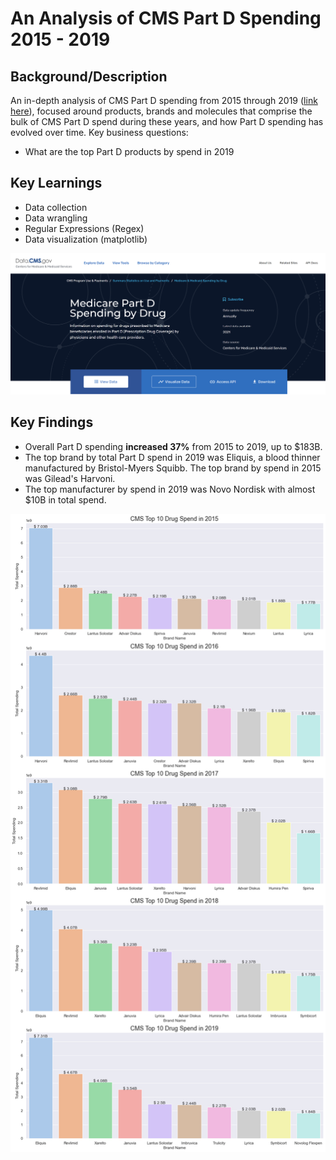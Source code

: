 # An Analysis of CMS Part D Spending 2015 - 2019

## Background/Description

An in-depth analysis of CMS Part D spending from 2015 through 2019 ([link here](https://data.cms.gov/summary-statistics-on-use-and-payments/medicare-medicaid-spending-by-drug/medicare-part-d-spending-by-drug)), focused around products, brands and molecules that comprise the bulk of CMS Part D spend during these years, and how Part D spending has evolved over time.
Key business questions:
* What are the top Part D products by spend in 2019 

## Key Learnings
* Data collection
* Data wrangling
* Regular Expressions (Regex)
* Data visualization (matplotlib)

![](CMS_screenshot.png)

## Key Findings

* Overall Part D spending **increased 37%**  from 2015 to 2019, up to $183B.
* The top brand by total Part D spend in 2019 was Eliquis, a blood thinner manufactured by Bristol-Myers Squibb.  The top brand by spend in 2015 was Gilead's Harvoni.
* The top manufacturer by spend in 2019 was Novo Nordisk with almost $10B in total spend.

![](top_drugs_by_spend.png)



